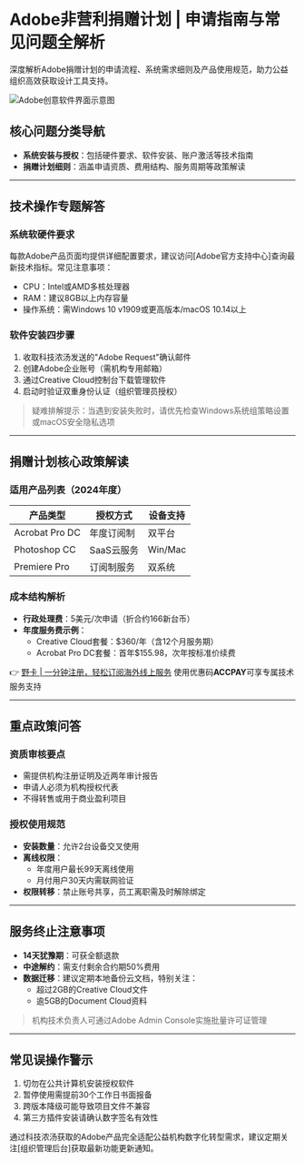 # Adobe非营利捐赠计划 | 申请指南与常见问题全解析

深度解析Adobe捐赠计划的申请流程、系统需求细则及产品使用规范，助力公益组织高效获取设计工具支持。

![Adobe创意软件界面示意图](https://via.placeholder.com/800x400)

## 核心问题分类导航
- **系统安装与授权**：包括硬件要求、软件安装、账户激活等技术指南
- **捐赠计划细则**：涵盖申请资质、费用结构、服务周期等政策解读

---

## 技术操作专题解答
### 系统软硬件要求
每款Adobe产品页面均提供详细配置要求，建议访问[Adobe官方支持中心]查询最新技术指标。常见注意事项：
- CPU：Intel或AMD多核处理器
- RAM：建议8GB以上内存容量
- 操作系统：需Windows 10 v1909或更高版本/macOS 10.14以上

### 软件安装四步骤
1. 收取科技浓汤发送的"Adobe Request"确认邮件
2. 创建Adobe企业账号（需机构专用邮箱）
3. 通过Creative Cloud控制台下载管理软件
4. 启动时验证双重身份认证（组织管理员授权）

> 疑难排解提示：当遇到安装失败时，请优先检查Windows系统组策略设置或macOS安全隐私选项

---

## 捐赠计划核心政策解读
### 适用产品列表（2024年度）
| 产品类型       | 授权方式      | 设备支持   |
|----------------|-------------|----------|
| Acrobat Pro DC | 年度订阅制    | 双平台   |
| Photoshop CC   | SaaS云服务   | Win/Mac  |
| Premiere Pro   | 订阅制服务   | 双系统   |

### 成本结构解析
- **行政处理费**：5美元/次申请（折合约166新台币）
- **年度服务费示例**：
  - Creative Cloud套餐：$360/年（含12个月服务期）
  - Acrobat Pro DC套餐：首年$155.98，次年按标准价续费

👉 [野卡 | 一分钟注册，轻松订阅海外线上服务](https://bbtdd.com/yeka) 使用优惠码**ACCPAY**可享专属技术服务支持

---

## 重点政策问答
### 资质审核要点
- 需提供机构注册证明及近两年审计报告
- 申请人必须为机构授权代表
- 不得转售或用于商业盈利项目

### 授权使用规范
- **安装数量**：允许2台设备交叉使用
- **离线权限**：
  - 年度用户最长99天离线使用
  - 月付用户30天内需联网验证
- **权限转移**：禁止账号共享，员工离职需及时解除绑定

---

## 服务终止注意事项
- **14天犹豫期**：可获全额退款
- **中途解约**：需支付剩余合约期50%费用
- **数据迁移**：建议定期本地备份云文档，特别关注：
  - 超过2GB的Creative Cloud文件
  - 逾5GB的Document Cloud资料

> 机构技术负责人可通过Adobe Admin Console实施批量许可证管理

---

## 常见误操作警示
1. 切勿在公共计算机安装授权软件
2. 暂停使用需提前30个工作日书面报备
3. 跨版本降级可能导致项目文件不兼容
4. 第三方插件安装请确认数字签名有效性

通过科技浓汤获取的Adobe产品完全适配公益机构数字化转型需求，建议定期关注[组织管理后台]获取最新功能更新通知。